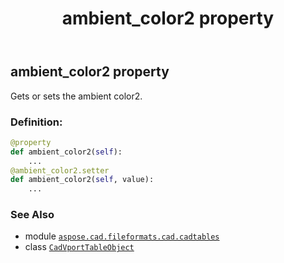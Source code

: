 ﻿---
title: ambient_color2 property
second_title: Aspose.CAD for Python via .NET API References
description: 
type: docs
weight: 60
url: /python-net/aspose.cad.fileformats.cad.cadtables/cadvporttableobject/ambient_color2/
is_root: false
---

## ambient_color2 property


Gets or sets the ambient color2.
### Definition:
```python
@property
def ambient_color2(self):
    ...
@ambient_color2.setter
def ambient_color2(self, value):
    ...
```

### See Also
* module [`aspose.cad.fileformats.cad.cadtables`](../../)
* class [`CadVportTableObject`](/cad/python-net/aspose.cad.fileformats.cad.cadtables/cadvporttableobject)
